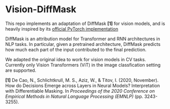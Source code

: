 # Vision-DiffMask

This repo implements an adaptation of DiffMask **[1]** for vision models, and is heavily inspired by its [official PyTorch implementation](https://github.com/nicola-decao/diffmask)

DiffMask is an attribution model for Transformer and RNN architectures in NLP tasks. In particular, given a pretrained architecture, DiffMask predicts how much each part of the input contributed to the final prediction.

We adapted the original idea to work for vision models in CV tasks. Currently only Vision Transformers (ViT) in the image classfication setting are supported.

**[1]** De Cao, N., Schlichtkrull, M. S., Aziz, W., & Titov, I. (2020, November). How do Decisions Emerge across Layers in Neural Models? Interpretation with Differentiable Masking. In _Proceedings of the 2020 Conference on Empirical Methods in Natural Language Processing (EMNLP)_ (pp. 3243-3255).
